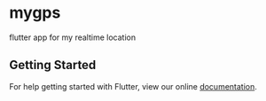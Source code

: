 # mygps

flutter app for my realtime location

## Getting Started

For help getting started with Flutter, view our online
[documentation](https://flutter.io/).
